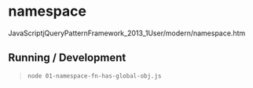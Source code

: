 namespace
=========

JavaScriptjQueryPatternFramework_2013_1User/modern/namespace.htm

## Running / Development

> `node 01-namespace-fn-has-global-obj.js`
